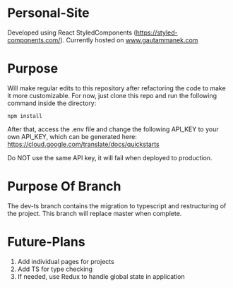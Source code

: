 # Personal-Site

Developed using React StyledComponents (https://styled-components.com/).
Currently hosted on www.gautammanek.com

# Purpose

Will make regular edits to this repository after refactoring the code to make it more customizable.
For now, just clone this repo and run the following command inside the directory:

```
npm install
```

After that, access the .env file and change the following API_KEY to your own API_KEY, which can be generated here: https://cloud.google.com/translate/docs/quickstarts

Do NOT use the same API key, it will fail when deployed to production.

# Purpose Of Branch

The dev-ts branch contains the migration to typescript and restructuring of the project. This branch will replace master when complete.

# Future-Plans

1. Add individual pages for projects
2. Add TS for type checking
3. If needed, use Redux to handle global state in application

